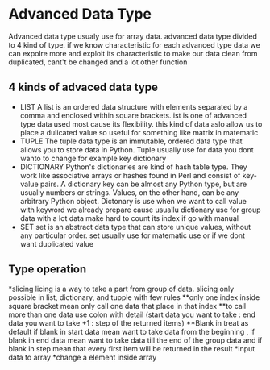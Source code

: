 # Advanced Data Type

Advanced data type usualy use for array data. advanced data type divided to 4 kind of type. if we know characteristic for each advanced type data we can expolre more and exploit its characteristic to make our data clean from duplicated, cant't be changed and a lot other function

## 4 kinds of advaced data type
* LIST 
A list is an ordered data structure with elements separated by a comma and enclosed within square brackets. ist is one of advanced type data used most cause its flexibility. this kind of data aslo allow us to place a dulicated value so useful for something like matrix in matematic
* TUPLE
The tuple data type is an immutable, ordered data type that allows you to store data in Python. Tuple usually use for data you dont wanto to change for example key dictionary
* DICTIONARY
Python's dictionaries are kind of hash table type. They work like associative arrays or hashes found in Perl and consist of key-value pairs. A dictionary key can be almost any Python type, but are usually numbers or strings. Values, on the other hand, can be any arbitrary Python object. Dictonary is use when we want to call value with keyword we already prepare cause usuallu dictionary use for group data with a lot data make hard to count its index if go with manual
* SET
set is an abstract data type that can store unique values, without any particular order. set usually use for matematic use or if we dont want duplicated value
## Type operation
*slicing
licing is a way to take a part from group of data. slicing only possible in list, dictionary, and tupple with few rules
**only one index inside square bracket mean only call one data that place in that index
**to call more than one data use colon with detail (start data you want to take : end data you want to take +1 : step of the returned items)
**Blank in treat as default if blank in start data mean want to take data from the beginning , if blank in end data mean want to take data till the end of the group data and if blank in step mean that every first item will be returned in the result
*input data to array
*change a element inside array 
